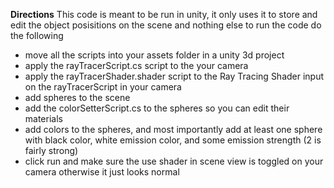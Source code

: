 **Directions**
This code is meant to be run in unity, it only uses it to store and edit the object posisitions on the scene and nothing else
to run the code do the following

- move all the scripts into your assets folder in a unity 3d project
- apply the rayTracerScript.cs script to the your camera
- apply the rayTracerShader.shader script to the Ray Tracing Shader input on the rayTracerScript in your camera
- add spheres to the scene
- add the colorSetterScript.cs to the spheres so you can edit their materials
- add colors to the spheres, and most importantly add at least one sphere with black color, white emission color, and some emission strength (2 is fairly strong)
- click run and make sure the use shader in scene view is toggled on your camera otherwise it just looks normal
